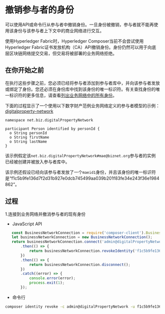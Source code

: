 # 撤销参与者的身份

可以使用API或命令行从参与者中撤销身份。一旦身份被撤销，参与者就不能再使用该身份与该参与者上下文中的商业网络进行交互。

使用Hyperledger Fabric时，Hyperledger Composer当前不会尝试使用Hyperledger Fabric证书发放机构（CA）API撤销身份。身份仍然可以用于向底层区块链网络提交交易，但交易将被部署的业务网络拒绝。

## 在你开始之前

在执行这些步骤之前，您必须已经将参与者添加到参与者库中，并向该参与者发放或绑定了身份。您还必须在身份库中找到该身份的唯一标识符。有关查找身份的唯一标识符的更多信息，请查看[列出业务网络中的所有身份](managing_identity-list.md)。

下面的过程显示了一个使用以下数字财产范例业务网络定义的参与者模型的示例：[digitalproperty-network](https://www.npmjs.com/package/digitalproperty-network)
```
namespace net.biz.digitalPropertyNetwork

participant Person identified by personId {
  o String personId
  o String firstName
  o String lastName
}
```

该示例假定该`net.biz.digitalPropertyNetwork#mae@biznet.org`参与者的实例已经被创建并被放入参与者库中。

该示例还假设已经向该参与者发放了一个`maeid1`身份，并且该身份的唯一标识符是“f1c5b9fe136d7f2d31b927e0dcb745499aa039b201f83fe34e243f36e1984862”。

## 过程

1.连接到业务网络并撤消参与者的现有身份

   - JavaScript API
```javascript
   const BusinessNetworkConnection = require('composer-client').BusinessNetworkConnection;
   let businessNetworkConnection = new BusinessNetworkConnection();
   return businessNetworkConnection.connect('admin@digitalPropertyNetwork')
       .then(() => {
           return businessNetworkConnection.revokeIdentity('f1c5b9fe136d7f2d31b927e0dcb745499aa039b201f83fe34e243f36e1984862')
       })
       .then(() => {
           return businessNetworkConnection.disconnect();
       })
       .catch((error) => {
           console.error(error);
           process.exit(1);
       });
```

- 命令行
```bash
composer identity revoke -c admin@digitalPropertyNetwork -u f1c5b9fe136d7f2d31b927e0dcb745499aa039b201f83fe34e243f36e1984862
```
